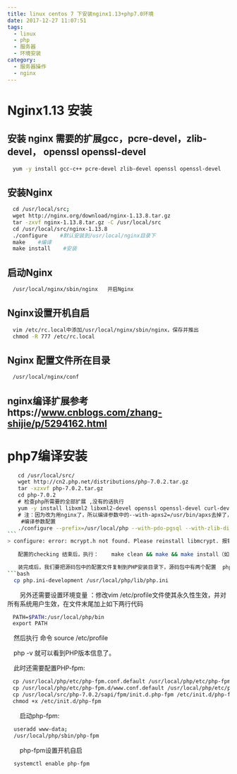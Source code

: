 ```yaml
---
title: linux centos 7 下安装nginx1.13+php7.0环境
date: 2017-12-27 11:07:51
tags:
  - linux
  - php
  - 服务器
  - 环境安装
category:
  - 服务器操作
  - nginx
---
```

# Nginx1.13   安装

## 安装 nginx 需要的扩展gcc，pcre-devel，zlib-devel， openssl openssl-devel
```bash
　yum -y install gcc-c++ pcre-devel zlib-devel openssl openssl-devel
```
<!--more-->

## 安装Nginx
```bash
　cd /usr/local/src;
　wget http://nginx.org/download/nginx-1.13.8.tar.gz
　tar -zxvf nginx-1.13.8.tar.gz -C /usr/local/src
　cd /usr/local/src/nginx-1.13.8
　./configure    #默认安装到/usr/local/nginx目录下
　make    #编译
　make install    #安装
```
## 启动Nginx
```bash
　/usr/local/nginx/sbin/nginx   开启Nginx
```
## Nginx设置开机自启
```bash
　vim /etc/rc.local中添加/usr/local/nginx/sbin/nginx，保存并推出
　chmod -R 777 /etc/rc.local
```
## Nginx 配置文件所在目录
```bash
　/usr/local/nginx/conf
```
## nginx编译扩展参考https://www.cnblogs.com/zhang-shijie/p/5294162.html

# php7编译安装
```bash
　　cd /usr/local/src/
　　wget http://cn2.php.net/distributions/php-7.0.2.tar.gz
　　tar -xzxvf php-7.0.2.tar.gz
　　cd php-7.0.2
　　# 检查php所需要的全部扩展 ,没有的话执行
　　yum -y install libxml2 libxml2-devel openssl openssl-devel curl-devel  libjpeg.x86_64 libpng.x86_64 freetype.x86_64 libjpeg-devel.x86_64 libpng-devel.x86_64 freetype-devel.x86_64 libjpeg-devel bzip2-devel.x86_64 libXpm-devel install gmp-devel icu libicu libicu-devel  php-mcrypt  libmcrypt  libmcrypt-devel  postgresql-devel libxslt-devel
　　# 注：因为改为用nginx了，所以编译参数中的--with-apxs2=/usr/bin/apxs去掉了，如果要配置apache用，安装PHP前，请先安装apache。
 　　#编译参数配置
　　./configure --prefix=/usr/local/php --with-pdo-pgsql --with-zlib-dir --with-freetype-dir --enable-mbstring --with-libxml-dir=/usr --enable-soap --enable-calendar --with-curl --with-mcrypt --with-gd --with-pgsql --disable-rpath --enable-inline-optimization --with-bz2 --with-zlib --enable-sockets --enable-sysvsem --enable-sysvshm --enable-pcntl --enable-mbregex --enable-exif --enable-bcmath --with-mhash --enable-zip --with-pcre-regex --with-pdo-mysql --with-mysqli --with-jpeg-dir=/usr --with-png-dir=/usr --enable-gd-native-ttf --with-openssl --with-fpm-user=www-data --with-fpm-group=www-data --with-libdir=/lib/x86_64-linux-gnu/ --enable-ftp --with-gettext --with-xmlrpc --with-xsl --enable-opcache --enable-fpm --with-iconv --with-xpm-dir=/usr
``` 　　
> configure: error: mcrypt.h not found. Please reinstall libmcrypt. 报错这个的时候参考 http://blog.csdn.net/l_yangliu/article/details/53018117
　　　　
　　配置的checking 结束后，执行：    make clean && make && make install（如果出现错误：--ENABLE-OPCACHE=NO时执行export LD_LIBRARY_PATH=/usr/local/mysql/lib或export LD_LIBRARY_PATH=/lib/:/usr/lib/:/usr/local/lib）

　　装完成后，我们要把源码包中的配置文件复制到PHP安装目录下，源码包中有两个配置  php.ini-development  php.ini-production  ，看名字就知道，一个是开发环境，一个是生产环境，我们这里就复制开发环境的
```bash
  cp php.ini-development /usr/local/php/lib/php.ini
```
　　另外还需要设置环境变量 ：修改vim /etc/profile文件使其永久性生效，并对所有系统用户生效，在文件末尾加上如下两行代码
```bash
　PATH=$PATH:/usr/local/php/bin
　export PATH
```
　然后执行 命令 source /etc/profile

　php -v 就可以看到PHP版本信息了。

　此时还需要配置PHP-fpm:
```bash
　cp /usr/local/php/etc/php-fpm.conf.default /usr/local/php/etc/php-fpm.conf
　cp /usr/local/php/etc/php-fpm.d/www.conf.default /usr/local/php/etc/php-fpm.d/www.conf
　cp /usr/local/src/php-7.0.2/sapi/fpm/init.d.php-fpm /etc/init.d/php-fpm
　chmod +x /etc/init.d/php-fpm
```
　　启动php-fpm:   
```bash
  useradd www-data;     
  /usr/local/php/sbin/php-fpm
```
　　php-fpm设置开机自启    
```bash
  systemctl enable php-fpm
```

